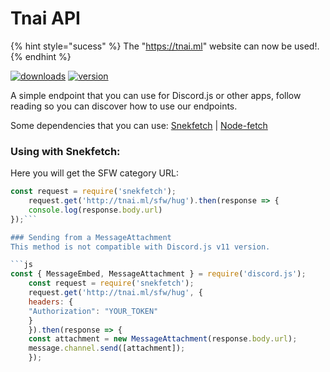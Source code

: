 # Tnai API

{% hint style="sucess" %}
The "https://tnai.ml" website can now be used!.
{% endhint %}

[![downloads](https://img.shields.io/npm/v/tnai.svg?style=for-the-badge)](https://www.npmjs.com/package/tnai)
[![version](https://img.shields.io/npm/dt/tnai.svg?style=for-the-badge)](https://www.npmjs.com/package/tnai)


A simple endpoint that you can use for Discord.js or other apps, follow reading so you can discover how to use our endpoints.

Some dependencies that you can use: [Snekfetch](https://www.npmjs.com/package/snekfetch) | [Node-fetch](https://www.npmjs.com/package/node-fetch)

### Using with Snekfetch:
Here you will get the SFW category URL:

```js
const request = require('snekfetch');
    request.get('http://tnai.ml/sfw/hug').then(response => { 
    console.log(response.body.url)
});```

### Sending from a MessageAttachment
This method is not compatible with Discord.js v11 version.

```js
const { MessageEmbed, MessageAttachment } = require('discord.js');
    const request = require('snekfetch');
    request.get('http://tnai.ml/sfw/hug', {
    headers: {
    "Authorization": "YOUR_TOKEN"
    }
    }).then(response => {
    const attachment = new MessageAttachment(response.body.url);
    message.channel.send([attachment]);
    });
```
